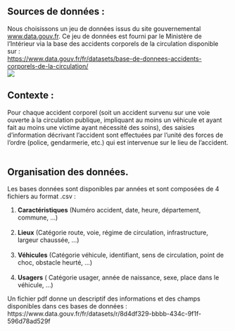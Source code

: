 ## Sources de données :
Nous choisissons un jeu de données issus du site gouvernemental www.data.gouv.fr. Ce jeu de données est fourni par le Ministère de l’Intérieur via la base des accidents corporels de la circulation disponible sur :<br>
https://www.data.gouv.fr/fr/datasets/base-de-donnees-accidents-corporels-de-la-circulation/ <br>
![](https://user-images.githubusercontent.com/54117403/80628998-7b5f0e80-8a52-11ea-82f3-a6b9dccb67c6.PNG)
<br>
## Contexte : <br>
Pour chaque accident corporel (soit un accident survenu sur une voie ouverte à la circulation publique, impliquant au moins un véhicule et ayant fait au moins une victime ayant nécessité des soins), des saisies d’information décrivant l’accident sont effectuées par l’unité des forces de l’ordre (police, gendarmerie, etc.) qui est intervenue sur le lieu de l’accident.
<br><br>
## Organisation des données.<br>
Les bases données sont disponibles par années et sont composées de 4 fichiers au format .csv : <br>
<ol>
<li><strong>Caractéristiques</strong> (Numéro accident, date, heure, département, commune, …) </li><br>
<li><strong>Lieux</strong> (Catégorie route, voie, régime de circulation, infrastructure, largeur chaussée, …) </li><br>
<li><strong>Véhicules</strong> (Catégorie véhicule, identifiant, sens de circulation, point de choc, obstacle heurté, …) </li><br>
<li><strong>Usagers</strong> ( Catégorie usager, année de naissance, sexe, place dans le véhicule, …) </li>
</ol>
Un fichier pdf donne un descriptif des informations et des champs disponibles dans ces bases de données : <br> https://www.data.gouv.fr/fr/datasets/r/8d4df329-bbbb-434c-9f1f-596d78ad529f

